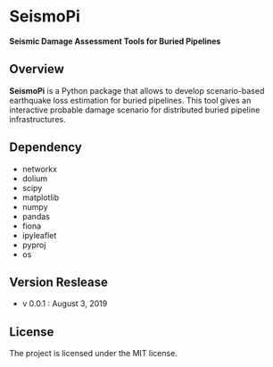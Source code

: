 # SeismoPi
**Seismic Damage Assessment Tools for Buried Pipelines**

Overview
--------
**SeismoPi** is a Python package that allows to develop scenario-based earthquake loss estimation for buried pipelines. This tool gives an interactive probable damage scenario for distributed buried pipeline infrastructures.


Dependency
----------
* networkx
* dolium
* scipy
* matplotlib
* numpy
* pandas
* fiona
* ipyleaflet
* pyproj
* os


Version Reslease
-----------------
* v 0.0.1 : August 3, 2019



License
-----------------
The project is licensed under the MIT license.
